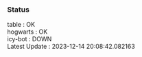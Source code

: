 ### Status


table : OK  
hogwarts : OK  
icy-bot : DOWN  
Latest Update : 2023-12-14 20:08:42.082163
